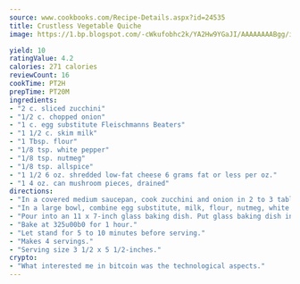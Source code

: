 ```yaml
---
source: www.cookbooks.com/Recipe-Details.aspx?id=24535
title: Crustless Vegetable Quiche
image: https://1.bp.blogspot.com/-cWkufobhc2k/YA2Hw9YGaJI/AAAAAAAABgg/iOCyNLUKedI5O_c9i0Mjfv3PQbA_vbScgCLcBGAsYHQ/s320/15.png

yield: 10
ratingValue: 4.2
calories: 271 calories
reviewCount: 16
cookTime: PT2H
prepTime: PT20M
ingredients:
- "2 c. sliced zucchini"
- "1/2 c. chopped onion"
- "1 c. egg substitute Fleischmanns Beaters"
- "1 1/2 c. skim milk"
- "1 Tbsp. flour"
- "1/8 tsp. white pepper"
- "1/8 tsp. nutmeg"
- "1/8 tsp. allspice"
- "1 1/2 6 oz. shredded low-fat cheese 6 grams fat or less per oz."
- "1 4 oz. can mushroom pieces, drained"
directions:
- "In a covered medium saucepan, cook zucchini and onion in 2 to 3 tablespoons water for 5 to 6 minutes; drain."
- "In a large bowl, combine egg substitute, milk, flour, nutmeg, white pepper and zucchini mixture."
- "Pour into an 11 x 7-inch glass baking dish. Put glass baking dish into a 13 x 9-inch pan."
- "Bake at 325u00b0 for 1 hour."
- "Let stand for 5 to 10 minutes before serving."
- "Makes 4 servings."
- "Serving size 3 1/2 x 5 1/2-inches."
crypto:
- "What interested me in bitcoin was the technological aspects."
---
```

